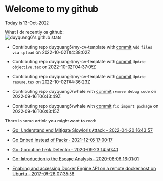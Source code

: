 # Welcome to my github 
Today is 13-Oct-2022
<!-- The programming languages I used recently:\
<img src="https://wakatime.com/share/@duyquang6/fbe267a6-a29b-4a1a-b769-c566a361c376.svg" width="600">\ -->
What I do recently on github:\
![duyquang6's github stats](https://github-readme-stats.vercel.app/api?username=duyquang6&layout=compact&hide=stars,prs,contribs,issues)

 - Contributing repo duyquang6/my-cv-template with [commit](https://github.com/duyquang6/my-cv-template/commit/3674f14c0445e540ea2694e494c8f82042851ddb) `Add files via upload` on  2022-10-02T04:38:02Z

 - Contributing repo duyquang6/my-cv-template with [commit](https://github.com/duyquang6/my-cv-template/commit/c58bdba0dad6169514238ddc0d06382f5c15bbea) `Update objective.tex` on  2022-10-02T04:37:05Z

 - Contributing repo duyquang6/my-cv-template with [commit](https://github.com/duyquang6/my-cv-template/commit/3045c8ef9831aab05226c4a1a1d1804e85c81302) `Update resume.tex` on  2022-10-02T04:36:23Z

 - Contributing repo duyquang6/whale with [commit](https://github.com/duyquang6/whale/commit/6b4af6e76fd8a83a6622217f4270b809ea1980a3) `remove debug code` on  2022-09-16T06:43:49Z

 - Contributing repo duyquang6/whale with [commit](https://github.com/duyquang6/whale/commit/06cb43e1f20528dd4f6bd5018ae8c2966e33380c) `fix import package` on  2022-09-16T06:03:15Z

There is some article you might want to read:

 - [Go: Understand And Mitigate Slowloris Attack - 2022-04-20 16:43:57](https://medium.com/a-journey-with-go/go-understand-and-mitigate-slowloris-attack-711c1b1403f6?source=rss-f26b90a8ca4b------2)

 - [Go Embed instead of Packr - 2021-12-05 17:00:17](https://sudarakayasindu.medium.com/go-embed-instead-of-packr-e1e0fa245091?source=rss-1a65837801e2------2)

 - [Go: Goroutine Leak Detector - 2020-09-23 14:50:40](https://medium.com/a-journey-with-go/go-goroutine-leak-detector-61a949beb88?source=rss-f26b90a8ca4b------2)

 - [Go: Introduction to the Escape Analysis - 2020-08-06 16:01:01](https://medium.com/a-journey-with-go/go-introduction-to-the-escape-analysis-f7610174e890?source=rss-f26b90a8ca4b------2)

 - [Enabling and accessing Docker Engine API on a remote docker host on Ubuntu - 2017-09-26 07:35:38](https://sudarakayasindu.medium.com/enabling-and-accessing-docker-engine-api-on-a-remote-docker-host-on-ubuntu-16-04-2c15f55f5d39?source=rss-1a65837801e2------2)

